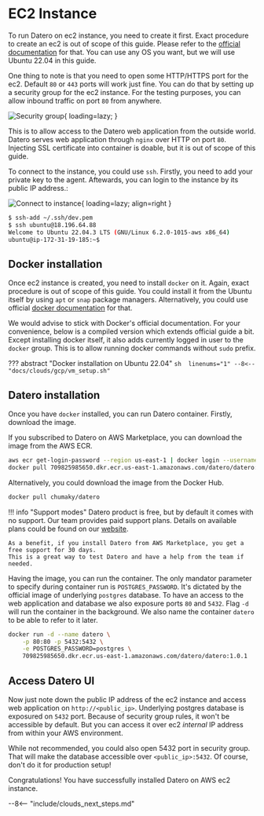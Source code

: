 # EC2 Instance
To run Datero on ec2 instance, you need to create it first.
Exact procedure to create an ec2 is out of scope of this guide.
Please refer to the [official documentation](https://docs.aws.amazon.com/AWSEC2/latest/UserGuide/EC2_GetStarted.html#ec2-launch-instance) for that.
You can use any OS you want, but we will use Ubuntu 22.04 in this guide.

One thing to note is that you need to open some HTTP/HTTPS port for the ec2.
Default `80` or `443` ports will work just fine.
You can do that by setting up a security group for the ec2 instance.
For the testing purposes, you can allow inbound traffic on port `80` from anywhere.

![Security group](../../images/clouds/aws/security_group.jpg){ loading=lazy;  }

This is to allow access to the Datero web application from the outside world.
Datero serves web application through `nginx` over HTTP on port `80`.
Injecting SSL certificate into container is doable, but it is out of scope of this guide.

To connect to the instance, you could use `ssh`.
Firstly, you need to add your private key to the agent.
Aftewards, you can login to the instance by its public IP address.:

![Connect to instance](../../images/clouds/aws/instance.jpg){ loading=lazy; align=right }

```sh
$ ssh-add ~/.ssh/dev.pem 
$ ssh ubuntu@18.196.64.88
Welcome to Ubuntu 22.04.3 LTS (GNU/Linux 6.2.0-1015-aws x86_64)
ubuntu@ip-172-31-19-185:~$  
```


## Docker installation
Once ec2 instance is created, you need to install `docker` on it.
Again, exact procedure is out of scope of this guide.
You could install it from the Ubuntu itself by using `apt` or `snap` package managers.
Alternatively, you could use official [docker documentation](https://docs.docker.com/engine/install/ubuntu/#install-using-the-repository) for that.

We would advise to stick with Docker's official documentation.
For your convenience, below is a compiled version which extends official guide a bit.
Except installing docker itself, it also adds currently logged in user to the `docker` group.
This is to allow running docker commands without `sudo` prefix.

??? abstract "Docker installation on Ubuntu 22.04"
    ```sh  linenums="1"
    --8<-- "docs/clouds/gcp/vm_setup.sh"
    ```


## Datero installation
Once you have `docker` installed, you can run Datero container.
Firstly, download the image.

If you subscribed to Datero on AWS Marketplace, you can download the image from the AWS ECR.
```sh
aws ecr get-login-password --region us-east-1 | docker login --username AWS --password-stdin 709825985650.dkr.ecr.us-east-1.amazonaws.com
docker pull 709825985650.dkr.ecr.us-east-1.amazonaws.com/datero/datero:1.0.1
```

Alternatively, you could download the image from the Docker Hub.
```sh
docker pull chumaky/datero
```

!!! info "Support modes"
    Datero product is free, but by default it comes with no support.
    Our team provides paid support plans. 
    Details on available plans could be found on our [website](https://datero.tech).

    As a benefit, if you install Datero from AWS Marketplace, you get a free support for 30 days.
    This is a great way to test Datero and have a help from the team if needed.

Having the image, you can run the container.
The only mandator parameter to specify during container run is `POSTGRES_PASSWORD`.
It's dictated by the official image of underlying `postgres` database.
To have an access to the web application and database we also exposure ports `80` and `5432`.
Flag `-d` will run the container in the background.
We also name the container `datero` to be able to refer to it later.

``` sh
docker run -d --name datero \
    -p 80:80 -p 5432:5432 \
    -e POSTGRES_PASSWORD=postgres \
    709825985650.dkr.ecr.us-east-1.amazonaws.com/datero/datero:1.0.1
```

## Access Datero UI
Now just note down the public IP address of the ec2 instance and access web application on `http://<public_ip>`.
Underlying postgres database is exposured on `5432` port.
Because of security group rules, it won't be accessible by default. 
But you can access it over ec2 _internal_ IP address from within your AWS environment.

While not recommended, you could also open 5432 port in security group.
That will make the database accessible over `<public_ip>:5432`.
Of course, don't do it for production setup!

Congratulations! You have successfully installed Datero on AWS ec2 instance.

--8<-- "include/clouds_next_steps.md"